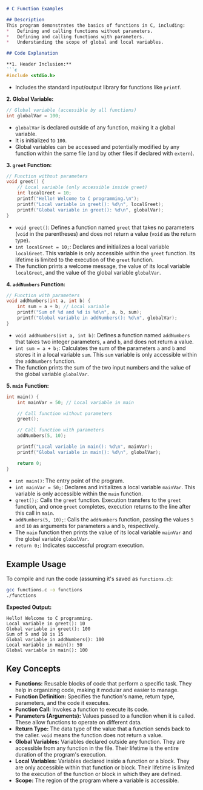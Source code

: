 ```markdown
# C Function Examples

## Description
This program demonstrates the basics of functions in C, including:
*   Defining and calling functions without parameters.
*   Defining and calling functions with parameters.
*   Understanding the scope of global and local variables.

## Code Explanation

**1. Header Inclusion:**
```c
#include <stdio.h>
```
*   Includes the standard input/output library for functions like `printf`.

**2. Global Variable:**
```c
// Global variable (accessible by all functions)
int globalVar = 100;
```
*   `globalVar` is declared outside of any function, making it a global variable.
*   It is initialized to `100`.
*   Global variables can be accessed and potentially modified by any function within the same file (and by other files if declared with `extern`).

**3. `greet` Function:**
```c
// Function without parameters
void greet() {
    // Local variable (only accessible inside greet)
    int localGreet = 10;
    printf("Hello! Welcome to C programming.\n");
    printf("Local variable in greet(): %d\n", localGreet);
    printf("Global variable in greet(): %d\n", globalVar);
}
```
*   `void greet()`: Defines a function named `greet` that takes no parameters (`void` in the parentheses) and does not return a value (`void` as the return type).
*   `int localGreet = 10;`: Declares and initializes a local variable `localGreet`. This variable is only accessible within the `greet` function. Its lifetime is limited to the execution of the `greet` function.
*   The function prints a welcome message, the value of its local variable `localGreet`, and the value of the global variable `globalVar`.

**4. `addNumbers` Function:**
```c
// Function with parameters
void addNumbers(int a, int b) {
    int sum = a + b; // Local variable
    printf("Sum of %d and %d is %d\n", a, b, sum);
    printf("Global variable in addNumbers(): %d\n", globalVar);
}
```
*   `void addNumbers(int a, int b)`: Defines a function named `addNumbers` that takes two integer parameters, `a` and `b`, and does not return a value.
*   `int sum = a + b;`: Calculates the sum of the parameters `a` and `b` and stores it in a local variable `sum`. This `sum` variable is only accessible within the `addNumbers` function.
*   The function prints the sum of the two input numbers and the value of the global variable `globalVar`.

**5. `main` Function:**
```c
int main() {
    int mainVar = 50; // Local variable in main

    // Call function without parameters
    greet();

    // Call function with parameters
    addNumbers(5, 10);

    printf("Local variable in main(): %d\n", mainVar);
    printf("Global variable in main(): %d\n", globalVar);

    return 0;
}
```
*   `int main()`: The entry point of the program.
*   `int mainVar = 50;`: Declares and initializes a local variable `mainVar`. This variable is only accessible within the `main` function.
*   `greet();`: Calls the `greet` function. Execution transfers to the `greet` function, and once `greet` completes, execution returns to the line after this call in `main`.
*   `addNumbers(5, 10);`: Calls the `addNumbers` function, passing the values `5` and `10` as arguments for parameters `a` and `b`, respectively.
*   The `main` function then prints the value of its local variable `mainVar` and the global variable `globalVar`.
*   `return 0;`: Indicates successful program execution.

## Example Usage

To compile and run the code (assuming it's saved as `functions.c`):

```bash
gcc functions.c -o functions
./functions
```

**Expected Output:**

```
Hello! Welcome to C programming.
Local variable in greet(): 10
Global variable in greet(): 100
Sum of 5 and 10 is 15
Global variable in addNumbers(): 100
Local variable in main(): 50
Global variable in main(): 100
```

## Key Concepts

*   **Functions:** Reusable blocks of code that perform a specific task. They help in organizing code, making it modular and easier to manage.
*   **Function Definition:** Specifies the function's name, return type, parameters, and the code it executes.
*   **Function Call:** Invokes a function to execute its code.
*   **Parameters (Arguments):** Values passed to a function when it is called. These allow functions to operate on different data.
*   **Return Type:** The data type of the value that a function sends back to the caller. `void` means the function does not return a value.
*   **Global Variables:** Variables declared outside any function. They are accessible from any function in the file. Their lifetime is the entire duration of the program's execution.
*   **Local Variables:** Variables declared inside a function or a block. They are only accessible within that function or block. Their lifetime is limited to the execution of the function or block in which they are defined.
*   **Scope:** The region of the program where a variable is accessible.

```